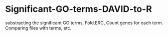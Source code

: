 # Significant-GO-terms-DAVID-to-R
substracting the significant GO terms, Fold.ERC, Count genes for each term. Comparing files with terms, etc. 

